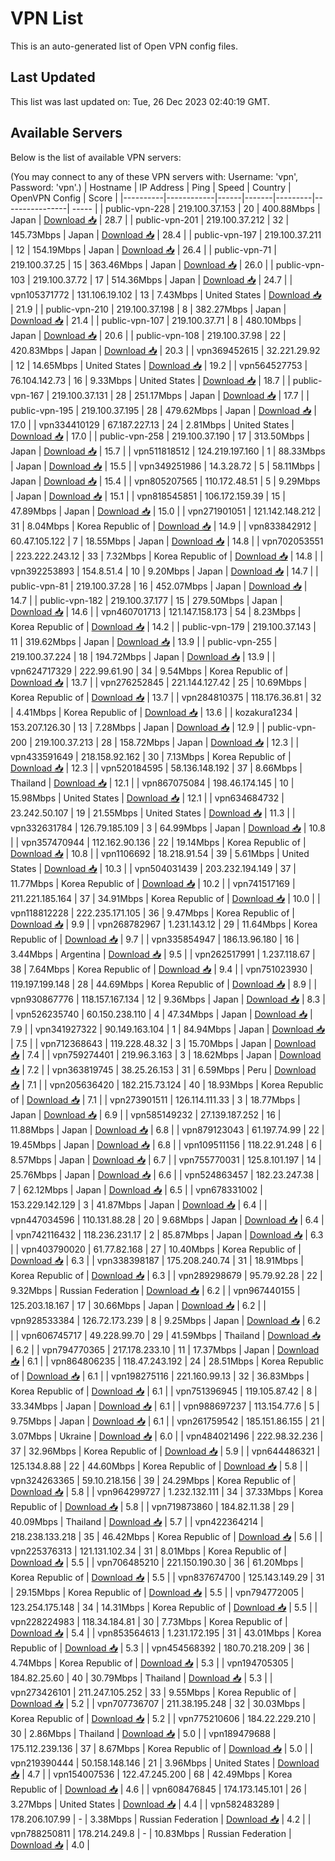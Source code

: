 # VPN List

This is an auto-generated list of Open VPN config files.

## Last Updated

This list was last updated on: Tue, 26 Dec 2023 02:40:19 GMT.

## Available Servers

Below is the list of available VPN servers:

(You may connect to any of these VPN servers with: Username: 'vpn', Password: 'vpn'.)
| Hostname | IP Address | Ping | Speed | Country | OpenVPN Config | Score |
|----------|------------|------|-------|---------|----------------| ----- |
| public-vpn-228 | 219.100.37.153 | 20 | 400.88Mbps | Japan | [Download 📥](./configs/server_0_JP.ovpn) | 28.7 |
| public-vpn-201 | 219.100.37.212 | 32 | 145.73Mbps | Japan | [Download 📥](./configs/server_1_JP.ovpn) | 28.4 |
| public-vpn-197 | 219.100.37.211 | 12 | 154.19Mbps | Japan | [Download 📥](./configs/server_2_JP.ovpn) | 26.4 |
| public-vpn-71 | 219.100.37.25 | 15 | 363.46Mbps | Japan | [Download 📥](./configs/server_3_JP.ovpn) | 26.0 |
| public-vpn-103 | 219.100.37.72 | 17 | 514.36Mbps | Japan | [Download 📥](./configs/server_4_JP.ovpn) | 24.7 |
| vpn105371772 | 131.106.19.102 | 13 | 7.43Mbps | United States | [Download 📥](./configs/server_5_US.ovpn) | 21.9 |
| public-vpn-210 | 219.100.37.198 | 8 | 382.27Mbps | Japan | [Download 📥](./configs/server_6_JP.ovpn) | 21.4 |
| public-vpn-107 | 219.100.37.71 | 8 | 480.10Mbps | Japan | [Download 📥](./configs/server_7_JP.ovpn) | 20.6 |
| public-vpn-108 | 219.100.37.98 | 22 | 420.83Mbps | Japan | [Download 📥](./configs/server_8_JP.ovpn) | 20.3 |
| vpn369452615 | 32.221.29.92 | 12 | 14.65Mbps | United States | [Download 📥](./configs/server_9_US.ovpn) | 19.2 |
| vpn564527753 | 76.104.142.73 | 16 | 9.33Mbps | United States | [Download 📥](./configs/server_10_US.ovpn) | 18.7 |
| public-vpn-167 | 219.100.37.131 | 28 | 251.17Mbps | Japan | [Download 📥](./configs/server_11_JP.ovpn) | 17.7 |
| public-vpn-195 | 219.100.37.195 | 28 | 479.62Mbps | Japan | [Download 📥](./configs/server_12_JP.ovpn) | 17.0 |
| vpn334410129 | 67.187.227.13 | 24 | 2.81Mbps | United States | [Download 📥](./configs/server_13_US.ovpn) | 17.0 |
| public-vpn-258 | 219.100.37.190 | 17 | 313.50Mbps | Japan | [Download 📥](./configs/server_14_JP.ovpn) | 15.7 |
| vpn511818512 | 124.219.197.160 | 1 | 88.33Mbps | Japan | [Download 📥](./configs/server_15_JP.ovpn) | 15.5 |
| vpn349251986 | 14.3.28.72 | 5 | 58.11Mbps | Japan | [Download 📥](./configs/server_16_JP.ovpn) | 15.4 |
| vpn805207565 | 110.172.48.51 | 5 | 9.29Mbps | Japan | [Download 📥](./configs/server_17_JP.ovpn) | 15.1 |
| vpn818545851 | 106.172.159.39 | 15 | 47.89Mbps | Japan | [Download 📥](./configs/server_18_JP.ovpn) | 15.0 |
| vpn271901051 | 121.142.148.212 | 31 | 8.04Mbps | Korea Republic of | [Download 📥](./configs/server_19_KR.ovpn) | 14.9 |
| vpn833842912 | 60.47.105.122 | 7 | 18.55Mbps | Japan | [Download 📥](./configs/server_20_JP.ovpn) | 14.8 |
| vpn702053551 | 223.222.243.12 | 33 | 7.32Mbps | Korea Republic of | [Download 📥](./configs/server_21_KR.ovpn) | 14.8 |
| vpn392253893 | 154.8.51.4 | 10 | 9.20Mbps | Japan | [Download 📥](./configs/server_22_JP.ovpn) | 14.7 |
| public-vpn-81 | 219.100.37.28 | 16 | 452.07Mbps | Japan | [Download 📥](./configs/server_23_JP.ovpn) | 14.7 |
| public-vpn-182 | 219.100.37.177 | 15 | 279.50Mbps | Japan | [Download 📥](./configs/server_24_JP.ovpn) | 14.6 |
| vpn460701713 | 121.147.158.173 | 54 | 8.23Mbps | Korea Republic of | [Download 📥](./configs/server_25_KR.ovpn) | 14.2 |
| public-vpn-179 | 219.100.37.143 | 11 | 319.62Mbps | Japan | [Download 📥](./configs/server_26_JP.ovpn) | 13.9 |
| public-vpn-255 | 219.100.37.224 | 18 | 194.72Mbps | Japan | [Download 📥](./configs/server_27_JP.ovpn) | 13.9 |
| vpn624717329 | 222.99.61.90 | 34 | 9.54Mbps | Korea Republic of | [Download 📥](./configs/server_28_KR.ovpn) | 13.7 |
| vpn276252845 | 221.144.127.42 | 25 | 10.69Mbps | Korea Republic of | [Download 📥](./configs/server_29_KR.ovpn) | 13.7 |
| vpn284810375 | 118.176.36.81 | 32 | 4.41Mbps | Korea Republic of | [Download 📥](./configs/server_30_KR.ovpn) | 13.6 |
| kozakura1234 | 153.207.126.30 | 13 | 7.28Mbps | Japan | [Download 📥](./configs/server_31_JP.ovpn) | 12.9 |
| public-vpn-200 | 219.100.37.213 | 28 | 158.72Mbps | Japan | [Download 📥](./configs/server_32_JP.ovpn) | 12.3 |
| vpn433591649 | 218.158.92.162 | 30 | 7.13Mbps | Korea Republic of | [Download 📥](./configs/server_33_KR.ovpn) | 12.3 |
| vpn520184595 | 58.136.148.192 | 37 | 8.66Mbps | Thailand | [Download 📥](./configs/server_34_TH.ovpn) | 12.1 |
| vpn867075084 | 198.46.174.145 | 10 | 15.98Mbps | United States | [Download 📥](./configs/server_35_US.ovpn) | 12.1 |
| vpn634684732 | 23.242.50.107 | 19 | 21.55Mbps | United States | [Download 📥](./configs/server_36_US.ovpn) | 11.3 |
| vpn332631784 | 126.79.185.109 | 3 | 64.99Mbps | Japan | [Download 📥](./configs/server_37_JP.ovpn) | 10.8 |
| vpn357470944 | 112.162.90.136 | 22 | 19.14Mbps | Korea Republic of | [Download 📥](./configs/server_38_KR.ovpn) | 10.8 |
| vpn1106692 | 18.218.91.54 | 39 | 5.61Mbps | United States | [Download 📥](./configs/server_39_US.ovpn) | 10.3 |
| vpn504031439 | 203.232.194.149 | 37 | 11.77Mbps | Korea Republic of | [Download 📥](./configs/server_40_KR.ovpn) | 10.2 |
| vpn741517169 | 211.221.185.164 | 37 | 34.91Mbps | Korea Republic of | [Download 📥](./configs/server_41_KR.ovpn) | 10.0 |
| vpn118812228 | 222.235.171.105 | 36 | 9.47Mbps | Korea Republic of | [Download 📥](./configs/server_42_KR.ovpn) | 9.9 |
| vpn268782967 | 1.231.143.12 | 29 | 11.64Mbps | Korea Republic of | [Download 📥](./configs/server_43_KR.ovpn) | 9.7 |
| vpn335854947 | 186.13.96.180 | 16 | 3.44Mbps | Argentina | [Download 📥](./configs/server_44_AR.ovpn) | 9.5 |
| vpn262517991 | 1.237.118.67 | 38 | 7.64Mbps | Korea Republic of | [Download 📥](./configs/server_45_KR.ovpn) | 9.4 |
| vpn751023930 | 119.197.199.148 | 28 | 44.69Mbps | Korea Republic of | [Download 📥](./configs/server_46_KR.ovpn) | 8.9 |
| vpn930867776 | 118.157.167.134 | 12 | 9.36Mbps | Japan | [Download 📥](./configs/server_47_JP.ovpn) | 8.3 |
| vpn526235740 | 60.150.238.110 | 4 | 47.34Mbps | Japan | [Download 📥](./configs/server_48_JP.ovpn) | 7.9 |
| vpn341927322 | 90.149.163.104 | 1 | 84.94Mbps | Japan | [Download 📥](./configs/server_49_JP.ovpn) | 7.5 |
| vpn712368643 | 119.228.48.32 | 3 | 15.70Mbps | Japan | [Download 📥](./configs/server_50_JP.ovpn) | 7.4 |
| vpn759274401 | 219.96.3.163 | 3 | 18.62Mbps | Japan | [Download 📥](./configs/server_51_JP.ovpn) | 7.2 |
| vpn363819745 | 38.25.26.153 | 31 | 6.59Mbps | Peru | [Download 📥](./configs/server_52_PE.ovpn) | 7.1 |
| vpn205636420 | 182.215.73.124 | 40 | 18.93Mbps | Korea Republic of | [Download 📥](./configs/server_53_KR.ovpn) | 7.1 |
| vpn273901511 | 126.114.111.33 | 3 | 18.77Mbps | Japan | [Download 📥](./configs/server_54_JP.ovpn) | 6.9 |
| vpn585149232 | 27.139.187.252 | 16 | 11.88Mbps | Japan | [Download 📥](./configs/server_55_JP.ovpn) | 6.8 |
| vpn879123043 | 61.197.74.99 | 22 | 19.45Mbps | Japan | [Download 📥](./configs/server_56_JP.ovpn) | 6.8 |
| vpn109511156 | 118.22.91.248 | 6 | 8.57Mbps | Japan | [Download 📥](./configs/server_57_JP.ovpn) | 6.7 |
| vpn755770031 | 125.8.101.197 | 14 | 25.76Mbps | Japan | [Download 📥](./configs/server_58_JP.ovpn) | 6.6 |
| vpn524863457 | 182.23.247.38 | 7 | 62.12Mbps | Japan | [Download 📥](./configs/server_59_JP.ovpn) | 6.5 |
| vpn678331002 | 153.229.142.129 | 3 | 41.87Mbps | Japan | [Download 📥](./configs/server_60_JP.ovpn) | 6.4 |
| vpn447034596 | 110.131.88.28 | 20 | 9.68Mbps | Japan | [Download 📥](./configs/server_61_JP.ovpn) | 6.4 |
| vpn742116432 | 118.236.231.17 | 2 | 85.87Mbps | Japan | [Download 📥](./configs/server_62_JP.ovpn) | 6.3 |
| vpn403790020 | 61.77.82.168 | 27 | 10.40Mbps | Korea Republic of | [Download 📥](./configs/server_63_KR.ovpn) | 6.3 |
| vpn338398187 | 175.208.240.74 | 31 | 18.91Mbps | Korea Republic of | [Download 📥](./configs/server_64_KR.ovpn) | 6.3 |
| vpn289298679 | 95.79.92.28 | 22 | 9.32Mbps | Russian Federation | [Download 📥](./configs/server_65_RU.ovpn) | 6.2 |
| vpn967440155 | 125.203.18.167 | 17 | 30.66Mbps | Japan | [Download 📥](./configs/server_66_JP.ovpn) | 6.2 |
| vpn928533384 | 126.72.173.239 | 8 | 9.25Mbps | Japan | [Download 📥](./configs/server_67_JP.ovpn) | 6.2 |
| vpn606745717 | 49.228.99.70 | 29 | 41.59Mbps | Thailand | [Download 📥](./configs/server_68_TH.ovpn) | 6.2 |
| vpn794770365 | 217.178.233.10 | 11 | 17.37Mbps | Japan | [Download 📥](./configs/server_69_JP.ovpn) | 6.1 |
| vpn864806235 | 118.47.243.192 | 24 | 28.51Mbps | Korea Republic of | [Download 📥](./configs/server_70_KR.ovpn) | 6.1 |
| vpn198275116 | 221.160.99.13 | 32 | 36.83Mbps | Korea Republic of | [Download 📥](./configs/server_71_KR.ovpn) | 6.1 |
| vpn751396945 | 119.105.87.42 | 8 | 33.34Mbps | Japan | [Download 📥](./configs/server_72_JP.ovpn) | 6.1 |
| vpn988697237 | 113.154.77.6 | 5 | 9.75Mbps | Japan | [Download 📥](./configs/server_73_JP.ovpn) | 6.1 |
| vpn261759542 | 185.151.86.155 | 21 | 3.07Mbps | Ukraine | [Download 📥](./configs/server_74_UA.ovpn) | 6.0 |
| vpn484021496 | 222.98.32.236 | 37 | 32.96Mbps | Korea Republic of | [Download 📥](./configs/server_75_KR.ovpn) | 5.9 |
| vpn644486321 | 125.134.8.88 | 22 | 44.60Mbps | Korea Republic of | [Download 📥](./configs/server_76_KR.ovpn) | 5.8 |
| vpn324263365 | 59.10.218.156 | 39 | 24.29Mbps | Korea Republic of | [Download 📥](./configs/server_77_KR.ovpn) | 5.8 |
| vpn964299727 | 1.232.132.111 | 34 | 37.33Mbps | Korea Republic of | [Download 📥](./configs/server_78_KR.ovpn) | 5.8 |
| vpn719873860 | 184.82.11.38 | 29 | 40.09Mbps | Thailand | [Download 📥](./configs/server_79_TH.ovpn) | 5.7 |
| vpn422364214 | 218.238.133.218 | 35 | 46.42Mbps | Korea Republic of | [Download 📥](./configs/server_80_KR.ovpn) | 5.6 |
| vpn225376313 | 121.131.102.34 | 31 | 8.01Mbps | Korea Republic of | [Download 📥](./configs/server_81_KR.ovpn) | 5.5 |
| vpn706485210 | 221.150.190.30 | 36 | 61.20Mbps | Korea Republic of | [Download 📥](./configs/server_82_KR.ovpn) | 5.5 |
| vpn837674700 | 125.143.149.29 | 31 | 29.15Mbps | Korea Republic of | [Download 📥](./configs/server_83_KR.ovpn) | 5.5 |
| vpn794772005 | 123.254.175.148 | 34 | 14.31Mbps | Korea Republic of | [Download 📥](./configs/server_84_KR.ovpn) | 5.5 |
| vpn228224983 | 118.34.184.81 | 30 | 7.73Mbps | Korea Republic of | [Download 📥](./configs/server_85_KR.ovpn) | 5.4 |
| vpn853564613 | 1.231.172.195 | 31 | 43.01Mbps | Korea Republic of | [Download 📥](./configs/server_86_KR.ovpn) | 5.3 |
| vpn454568392 | 180.70.218.209 | 36 | 4.74Mbps | Korea Republic of | [Download 📥](./configs/server_87_KR.ovpn) | 5.3 |
| vpn194705305 | 184.82.25.60 | 40 | 30.79Mbps | Thailand | [Download 📥](./configs/server_88_TH.ovpn) | 5.3 |
| vpn273426101 | 211.247.105.252 | 33 | 9.55Mbps | Korea Republic of | [Download 📥](./configs/server_89_KR.ovpn) | 5.2 |
| vpn707736707 | 211.38.195.248 | 32 | 30.03Mbps | Korea Republic of | [Download 📥](./configs/server_90_KR.ovpn) | 5.2 |
| vpn775210606 | 184.22.229.210 | 30 | 2.86Mbps | Thailand | [Download 📥](./configs/server_91_TH.ovpn) | 5.0 |
| vpn189479688 | 175.112.239.136 | 37 | 8.67Mbps | Korea Republic of | [Download 📥](./configs/server_92_KR.ovpn) | 5.0 |
| vpn219390444 | 50.158.148.146 | 21 | 3.96Mbps | United States | [Download 📥](./configs/server_93_US.ovpn) | 4.7 |
| vpn154007536 | 122.47.245.200 | 68 | 42.49Mbps | Korea Republic of | [Download 📥](./configs/server_94_KR.ovpn) | 4.6 |
| vpn608476845 | 174.173.145.101 | 26 | 3.27Mbps | United States | [Download 📥](./configs/server_95_US.ovpn) | 4.4 |
| vpn582483289 | 178.206.107.99 | - | 3.38Mbps | Russian Federation | [Download 📥](./configs/server_96_RU.ovpn) | 4.2 |
| vpn788250811 | 178.214.249.8 | - | 10.83Mbps | Russian Federation | [Download 📥](./configs/server_97_RU.ovpn) | 4.0 |
